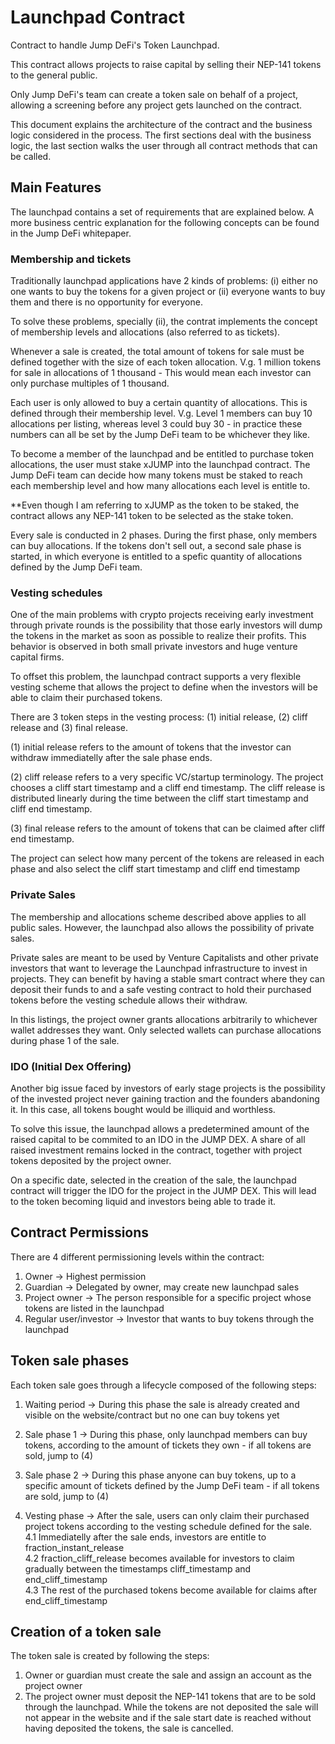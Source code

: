 # Launchpad Contract

Contract to handle Jump DeFi's Token Launchpad.

This contract allows projects to raise capital by selling their NEP-141 tokens to the general public. 

Only Jump DeFi's team can create a token sale on behalf of a project, allowing a screening before any project gets launched on the contract.

This document explains the architecture of the contract and the business logic considered in the process. The first sections deal with the business logic, the last section walks the user through all contract methods that can be called.

## Main Features

The launchpad contains a set of requirements that are explained below. A more business centric explanation for the following concepts can be found in the Jump DeFi whitepaper.

### Membership and tickets

Traditionally launchpad applications have 2 kinds of problems: (i) either no one wants to buy the tokens for a given project or (ii) everyone wants to buy them and there is no opportunity for everyone.

To solve these problems, specially (ii), the contrat implements the concept of membership levels and allocations (also referred to as tickets).

Whenever a sale is created, the total amount of tokens for sale must be defined together with the size of each token allocation. V.g. 1 million tokens for sale in allocations of 1 thousand - This would mean each investor can only purchase multiples of 1 thousand.

Each user is only allowed to buy a certain quantity of allocations. This is defined through their membership level. V.g. Level 1 members can buy 10 allocations per listing, whereas level 3 could buy 30 - in practice these numbers can all be set by the Jump DeFi team to be whichever they like.

To become a member of the launchpad and be entitled to purchase token allocations, the user must stake xJUMP into the launchpad contract. The Jump DeFi team can decide how many tokens must be staked to reach each membership level and how many allocations each level is entitle to.
  
**Even though I am referring to xJUMP as the token to be staked, the contract allows any NEP-141 token to be selected as the stake token.

Every sale is conducted in 2 phases. During the first phase, only members can buy allocations. If the tokens don't sell out, a second sale phase is started, in which everyone is entitled to a spefic quantity of allocations defined by the Jump DeFi team.
  
### Vesting schedules
  
One of the main problems with crypto projects receiving early investment through private rounds is the possibility that those early investors will dump the tokens in the market as soon as possible to realize their profits. This behavior is observed in both small private investors and huge venture capital firms.

To offset this problem, the launchpad contract supports a very flexible vesting scheme that allows the project to define when the investors will be able to claim their purchased tokens.

There are 3 token steps in the vesting process: (1) initial release, (2) cliff release and (3) final release.

(1) initial release refers to the amount of tokens that the investor can withdraw immediatelly after the sale phase ends.

(2) cliff release refers to a very specific VC/startup terminology. The project chooses a cliff start timestamp and a cliff end timestamp. The cliff release is distributed linearly during the time between the cliff start timestamp and cliff end timestamp.

(3) final release refers to the amount of tokens that can be claimed after cliff end timestamp.

The project can select how many percent of the tokens are released in each phase and also select the cliff start timestamp and cliff end timestamp

### Private Sales

The membership and allocations scheme described above applies to all public sales. However, the launchpad also allows the possibility of private sales.

Private sales are meant to be used by Venture Capitalists and other private investors that want to leverage the Launchpad infrastructure to invest in projects. They can benefit by having a stable smart contract where they can deposit their funds to and a safe vesting contract to hold their purchased tokens before the vesting schedule allows their withdraw.

In this listings, the project owner grants allocations arbitrarily to whichever wallet addresses they want. Only selected wallets can purchase allocations during phase 1 of the sale.

### IDO (Initial Dex Offering)

Another big issue faced by investors of early stage projects is the possibility of the invested project never gaining traction and the founders abandoning it. In this case, all tokens bought would be illiquid and worthless.

To solve this issue, the launchpad allows a predetermined amount of the raised capital to be commited to an IDO in the JUMP DEX. A share of all raised investment remains locked in the contract, together with project tokens deposited by the project owner.

On a specific date, selected in the creation of the sale, the launchpad contract will trigger the IDO for the project in the JUMP DEX. This will lead to the token becoming liquid and investors being able to trade it.

## Contract Permissions

There are 4 different permissioning levels within the contract:

1. Owner -> Highest permission
2. Guardian -> Delegated by owner, may create new launchpad sales
3. Project owner -> The person responsible for a specific project whose tokens are listed in the launchpad
4. Regular user/investor -> Investor that wants to buy tokens through the launchpad

## Token sale phases

Each token sale goes through a lifecycle composed of the following steps:

1. Waiting period -> During this phase the sale is already created and visible on the website/contract but no one can buy tokens yet


2. Sale phase 1 -> During this phase, only launchpad members can buy tokens, according to the amount of tickets they own - if all tokens are sold, jump to (4)


3. Sale phase 2 -> During this phase anyone can buy tokens, up to a specific amount of tickets defined by the Jump DeFi team - if all tokens are sold, jump to (4)


4. Vesting phase -> After the sale, users can only claim their purchased project tokens according to the vesting schedule defined for the sale.  
4.1 Immediatelly after the sale ends, investors are entitle to fraction_instant_release  
4.2 fraction_cliff_release becomes available for investors to claim gradually between the timestamps cliff_timestamp and end_cliff_timestamp  
4.3 The rest of the purchased tokens become available for claims after end_cliff_timestamp

## Creation of a token sale

The token sale is created by following the steps:

1. Owner or guardian must create the sale and assign an account as the project owner
2. The project owner must deposit the NEP-141 tokens that are to be sold through the launchpad. While the tokens are not deposited the sale will not appear in the website and if the sale start date is reached without having deposited the tokens, the sale is cancelled.

